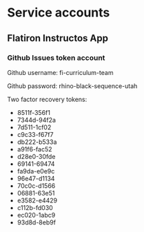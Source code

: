 # Service accounts

## Flatiron Instructos App
### Github Issues token account
Github username: fi-curriculum-team

Github password: rhino-black-sequence-utah

Two factor recovery tokens:
- 8511f-356f1
- 7344d-94f2a
- 7d511-1cf02
- c9c33-f67f7
- db222-b533a
- a91f6-fac52
- d28e0-30fde
- 69141-69474
- fa9da-e0e9c
- 96e47-d1134
- 70c0c-d1566
- 06881-63e51
- e3582-e4429
- c112b-fd030
- ec020-1abc9
- 93d8d-8eb9f

